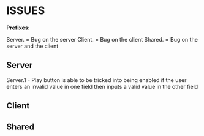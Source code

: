 # ISSUES

**Prefixes:**

Server. = Bug on the server
Client. = Bug on the client
Shared. = Bug on the server and the client

## Server

Server.1 - Play button is able to be tricked into being enabled if the user enters an invalid value
	in one field then inputs a valid value in the other field


## Client


## Shared
